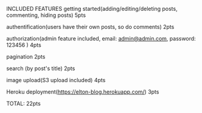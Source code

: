INCLUDED FEATURES
getting started(adding/editing/deleting posts, commenting, hiding posts) 5pts

authentification(users have their own posts, so do comments) 2pts

authorization(admin feature included, email: admin@admin.com, password: 123456 ) 4pts

pagination 2pts

search (by post's title) 2pts

image upload(S3 upload included) 4pts

Heroku deployment(https://elton-blog.herokuapp.com/) 3pts

TOTAL: 22pts
